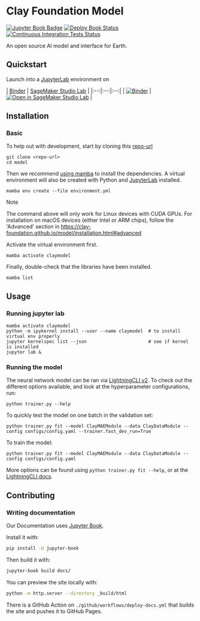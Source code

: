 # Clay Foundation Model

[![Jupyter Book Badge](https://jupyterbook.org/badge.svg)](https://clay-foundation.github.io/model)
[![Deploy Book Status](https://github.com/Clay-foundation/model/actions/workflows/deploy-docs.yml/badge.svg)](https://github.com/Clay-foundation/model/actions/workflows/deploy-docs.yml)
[![Continuous Integration Tests Status](https://github.com/Clay-foundation/model/actions/workflows/test.yml/badge.svg)](https://github.com/Clay-foundation/model/actions/workflows/test.yml)

An open source AI model and interface for Earth.

## Quickstart

Launch into a [JupyterLab](https://jupyterlab.readthedocs.io) environment on

| [Binder](https://mybinder.readthedocs.io/en/latest) | [SageMaker Studio Lab](https://studiolab.sagemaker.aws) |
|:--:|:--:|:--:|
| [![Binder](https://mybinder.org/badge_logo.svg)](https://mybinder.org/v2/gh/Clay-foundation/model/main) | [![Open in SageMaker Studio Lab](https://studiolab.sagemaker.aws/studiolab.svg)](https://studiolab.sagemaker.aws/import/github/Clay-foundation/model/blob/main/placeholder.ipynb) |

## Installation

### Basic

To help out with development, start by cloning this [repo-url](/../../)

    git clone <repo-url>
    cd model

Then we recommend [using mamba](https://mamba.readthedocs.io/en/latest/installation.html)
to install the dependencies. A virtual environment will also be created with Python and
[JupyterLab](https://github.com/jupyterlab/jupyterlab) installed.

    mamba env create --file environment.yml

> [!NOTE]
> The command above will only work for Linux devices with CUDA GPUs. For installation
> on macOS devices (either Intel or ARM chips), follow the 'Advanced' section in
> https://clay-foundation.github.io/model/installation.html#advanced

Activate the virtual environment first.

    mamba activate claymodel

Finally, double-check that the libraries have been installed.

    mamba list


## Usage

### Running jupyter lab

    mamba activate claymodel
    python -m ipykernel install --user --name claymodel  # to install virtual env properly
    jupyter kernelspec list --json                       # see if kernel is installed
    jupyter lab &


### Running the model

The neural network model can be ran via
[LightningCLI v2](https://pytorch-lightning.medium.com/introducing-lightningcli-v2supercharge-your-training-c070d43c7dd6).
To check out the different options available, and look at the hyperparameter
configurations, run:

    python trainer.py --help

To quickly test the model on one batch in the validation set:

    python trainer.py fit --model ClayMAEModule --data ClayDataModule --config configs/config.yaml --trainer.fast_dev_run=True

To train the model:

    python trainer.py fit --model ClayMAEModule --data ClayDataModule --config configs/config.yaml

More options can be found using `python trainer.py fit --help`, or at the
[LightningCLI docs](https://lightning.ai/docs/pytorch/2.1.0/cli/lightning_cli.html).

## Contributing

### Writing documentation

Our Documentation uses [Jupyter Book](https://jupyterbook.org/intro.html).

Install it with:
```bash
pip install -U jupyter-book
```

Then build it with:
```bash
jupyter-book build docs/
```

You can preview the site locally with:
```bash
python -m http.server --directory _build/html
```

There is a GitHub Action on `./github/workflows/deploy-docs.yml` that builds the site and pushes it to GitHub Pages.
